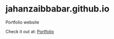 # jahanzaibbabar.github.io

Portfolio website 

Check it out at:
[Portfolio](https://jahanzaibbabar.me)
